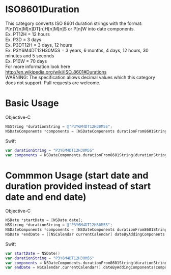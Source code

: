 ISO8601Duration
===============


This category converts ISO 8601 duration strings with the format: P[n]Y[n]M[n]DT[n]H[n]M[n]S or P[n]W into date components.  
Ex. PT12H = 12 hours  
Ex. P3D = 3 days  
Ex. P3DT12H = 3 days, 12 hours  
Ex. P3Y6M4DT12H30M5S = 3 years, 6 months, 4 days, 12 hours, 30 minutes and 5 seconds  
Ex. P10W = 70 days  
For more information look here http://en.wikipedia.org/wiki/ISO_8601#Durations  
WARNING: The specification allows decimal values which this category does not support. Pull requests are welcome.  

Basic Usage
=====
Objective-C  
```Objective-C
NSString *durationString = @"P3Y6M4DT12H30M5S";
NSDateComponents *components = [NSDateComponents durationFrom8601String:durationString];
```

Swift  
```Swift
var durationString = "P3Y6M4DT12H30M5S"
var components = NSDateComponents.durationFrom8601String(durationString)
```

Commmon Usage (start date and duration provided instead of start date and end date)
============
Objective-C
```Objective-C
NSDate *startDate = [NSDate date];
NSString *durationString = @"P3Y6M4DT12H30M5S";
NSDateComponents *components = [NSDateComponents durationFrom8601String:durationString];
NSDate *endDate = [[NSCalendar currentCalendar] dateByAddingComponents:components toDate:startDate options:0];
```
Swift  
```Swift
var startDate = NSDate()
var durationString = "P3Y6M4DT12H30M5S"
var components = NSDateComponents.durationFrom8601String(durationString)        
var endDate = NSCalendar.currentCalendar().dateByAddingComponents(components, toDate: startDate, options: nil)

```
